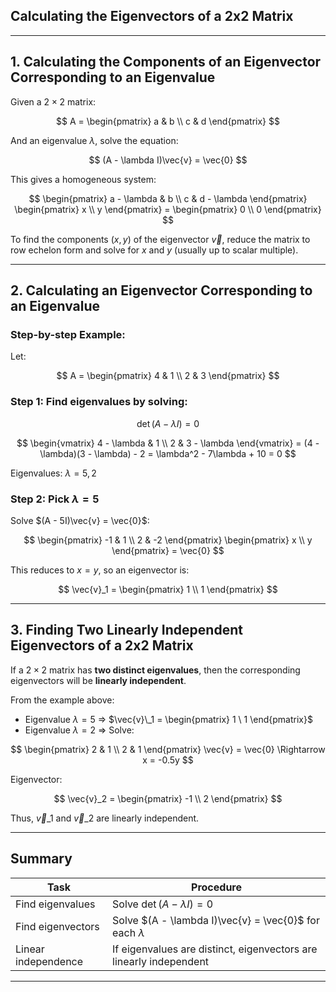 ## **Calculating the Eigenvectors of a 2x2 Matrix**

---

## 1. Calculating the Components of an Eigenvector Corresponding to an Eigenvalue

Given a $`2 \times 2`$ matrix:

$$
A = \begin{pmatrix} a & b \\ c & d \end{pmatrix}
$$

And an eigenvalue $`\lambda`$, solve the equation:

$$
(A - \lambda I)\vec{v} = \vec{0}
$$

This gives a homogeneous system:

$$
\begin{pmatrix} a - \lambda & b \\ c & d - \lambda \end{pmatrix} \begin{pmatrix} x \\ y \end{pmatrix} = \begin{pmatrix} 0 \\ 0 \end{pmatrix}
$$

To find the components $`(x, y)`$ of the eigenvector $`\vec{v}`$, reduce the matrix to row echelon form 
and solve for $`x`$ and $`y`$ (usually up to scalar multiple).

---

## 2. Calculating an Eigenvector Corresponding to an Eigenvalue

### **Step-by-step Example:**

Let:

$$
A = \begin{pmatrix} 4 & 1 \\ 2 & 3 \end{pmatrix}
$$

### Step 1: Find eigenvalues by solving:

$$
\det(A - \lambda I) = 0
$$

$$
\begin{vmatrix} 4 - \lambda & 1 \\ 2 & 3 - \lambda \end{vmatrix} = (4 - \lambda)(3 - \lambda) - 2 = \lambda^2 - 7\lambda + 10 = 0
$$

Eigenvalues: $`\lambda = 5, 2`$

### Step 2: Pick $`\lambda = 5`$

Solve $`(A - 5I)\vec{v} = \vec{0}`$:

$$
\begin{pmatrix} -1 & 1 \\ 2 & -2 \end{pmatrix} \begin{pmatrix} x \\ y \end{pmatrix} = \vec{0}
$$

This reduces to $`x = y`$, so an eigenvector is:

$$
\vec{v}_1 = \begin{pmatrix} 1 \\ 1 \end{pmatrix}
$$

---

## 3. Finding Two Linearly Independent Eigenvectors of a 2x2 Matrix

If a $`2 \times 2`$ matrix has **two distinct eigenvalues**, then the corresponding eigenvectors will be **linearly independent**.

From the example above:

* Eigenvalue $`\lambda = 5`$ ⇒ $`\vec{v}\_1 = \begin{pmatrix} 1 \ 1 \end{pmatrix}`$
* Eigenvalue $`\lambda = 2`$ ⇒ Solve:

$$
\begin{pmatrix} 2 & 1 \\ 2 & 1 \end{pmatrix} \vec{v} = \vec{0} \Rightarrow x = -0.5y
$$

Eigenvector:

$$
\vec{v}_2 = \begin{pmatrix} -1 \\ 2 \end{pmatrix}
$$

Thus, $`\vec{v}\_1`$ and $`\vec{v}\_2`$ are linearly independent.

---

## Summary

| Task                | Procedure                                                        |
| ------------------- | ---------------------------------------------------------------- |
| Find eigenvalues    | Solve $`\det(A - \lambda I) = 0`$                                |
| Find eigenvectors   | Solve $`(A - \lambda I)\vec{v} = \vec{0}`$ for each $`\lambda`$   |
| Linear independence | If eigenvalues are distinct, eigenvectors are linearly independent |

---
